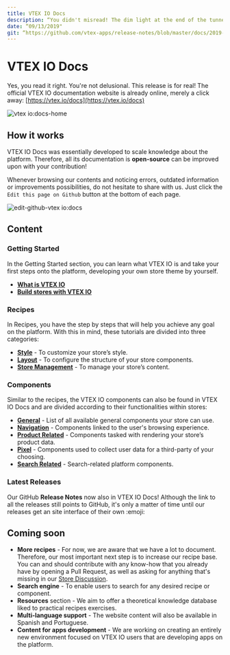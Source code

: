 ```yaml
---
title: VTEX IO Docs
description: “You didn't misread! The dim light at the end of the tunnel just got brighter! The new VTEX IO documentation website is up and ready for you to access.”
date: “09/13/2019"
git: “https://github.com/vtex-apps/release-notes/blob/master/docs/2019-week-36/vtex-io-docs.md”
---
```


# VTEX IO Docs

Yes, you read it right. You're not delusional. This release is for real! The official VTEX IO documentation website is already online, merely a click away: [https://vtex.io/docs](https://vtex.io/docs)

![vtex io:docs-home](https://user-images.githubusercontent.com/52087100/64882838-496c7980-d634-11e9-8626-24a63502f329.png)

## How it works 

VTEX IO Docs was essentially developed to scale knowledge about the platform. Therefore, all its documentation is **open-source** can be improved upon with your contribution! 

Whenever browsing our contents and noticing errors, outdated information or improvements possibilities, do not hesitate to share with us. Just click the `Edit this page on Github` button at the bottom of each page.

![edit-github-vtex io:docs](https://user-images.githubusercontent.com/52087100/64882868-6012d080-d634-11e9-8fd7-ed2e94906053.png)

## Content

### Getting Started

In the Getting Started section, you can learn what VTEX IO is and take your first steps onto the platform, developing your own store theme by yourself. 

- [**What is VTEX IO**](https://vtex.io/docs/getting-started/what-is-vtex-io/1) 
- [**Build stores with VTEX IO**](https://vtex.io/docs/getting-started/build-stores-with-vtex-io/1) 

### Recipes

In Recipes, you have the step by steps that will help you achieve any goal on the platform. With this in mind, these tutorials are divided into three categories:

- [**Style**](https://vtex.io/docs/recipes/style) - To customize your store’s style.
- [**Layout**](https://vtex.io/docs/recipes/layout) - To configure the structure of your store components.
- [**Store Management**](https://vtex.io/docs/recipes/store) - To manage your store’s content.

### Components

Similar to the recipes, the VTEX IO components can also be found in VTEX IO Docs and are divided according to their functionalities within stores:

- [**General**](https://vtex.io/docs/components/general) -  List of all available general components your store can use.
- [**Navigation**](https://vtex.io/docs/components/navigation) - Components linked to the user's browsing experience.
- [**Product Related**](https://vtex.io/docs/components/product-related) - Components tasked with rendering your store’s product data.
- [**Pixel**](https://vtex.io/docs/components/pixel) - Components used to collect user data for a third-party of your choosing. 
- [**Search Related**](https://vtex.io/docs/components/search-related) - Search-related platform components. 

### Latest Releases

Our GitHub **Release Notes** now also in VTEX IO Docs! Although the link to all the releases still points to GitHub, it's only a matter of time until our releases get an site interface of their own :emoji: 

## Coming soon

- **More recipes** - For now, we are aware that we have a lot to document. Therefore, our most important next step is to increase our recipe base. You can and should contribute with any know-how that you already have by opening a Pull Request, as well as asking for anything that's missing in our [Store Discussion](https://github.com/vtex-apps/store-discussion).
- **Search engine** - To enable users to search for any desired recipe or component.
- **Resources** section - We aim to offer a theoretical knowledge database liked to practical recipes exercises.
- **Multi-language support** - The website content will also be available in Spanish and Portuguese.
- **Content for apps development** - We are working on creating an entirely new environment focused on VTEX IO users that are developing apps on the platform.
